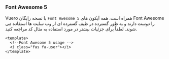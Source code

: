 ### Font Awesome 5

Vuero با نسخه رایگان `Font Awesome 5` همراه است.
همه آیکون های Font Awesome را دوست دارند و به طور گسترده در طیف گسترده ای از وب سایت ها استفاده می شوند. لطفاً برای جزئیات بیشتر در مورد استفاده به مثال کد مراجعه کنید.

<!--code-->

```vue
<template>
  <!--Font Awesome 5 usage -->
  <i class="fas fa-user"></i>
</template>
```

<!--/code-->
